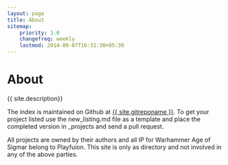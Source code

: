 ```yaml
---
layout: page
title: About
sitemap:
    priority: 1.0
    changefreq: weekly
    lastmod: 2014-09-07T16:31:30+05:30
---
```

# About
{{ site.description}}

The index is maintained on Github at <a href="{{ site.gitrepo }}">{{ site.gitreponame }}</a>. To get your project listed use the new_listing.md file as a template and place the completed version in _projects and send a pull request.

All projects are owned by their authors and all IP for Warhammer Age of Sigmar belong to Playfuion. This site is only as directory and not involved in any of the above parties.
